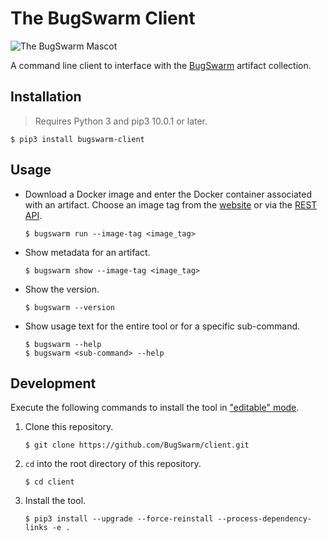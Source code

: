 # The BugSwarm Client

![The BugSwarm Mascot](https://cloud.githubusercontent.com/assets/8139148/24324903/1101b9a2-114c-11e7-9340-316022ef57d5.png)

A command line client to interface with the [BugSwarm](https://bugswarm.github.io) artifact collection.

## Installation
> Requires Python 3 and pip3 10.0.1 or later.
```
$ pip3 install bugswarm-client
```

## Usage
- Download a Docker image and enter the Docker container associated with an artifact. Choose an image tag from the [website](http://bugswarm.org/artifact-browser) or via the [REST API](https://github.com/BugSwarm/database#api-endpoints).
    ```
    $ bugswarm run --image-tag <image_tag>
    ```
- Show metadata for an artifact.
    ```
    $ bugswarm show --image-tag <image_tag>
    ```
- Show the version.
    ```
    $ bugswarm --version
    ```
- Show usage text for the entire tool or for a specific sub-command.
    ```
    $ bugswarm --help
    $ bugswarm <sub-command> --help
    ```

## Development
Execute the following commands to install the tool in ["editable" mode](https://pip.pypa.io/en/stable/reference/pip_install/#editable-installs).
1. Clone this repository.
    ```
    $ git clone https://github.com/BugSwarm/client.git
    ```
1. `cd` into the root directory of this repository.
    ```
    $ cd client
    ```
1. Install the tool.
    ```
    $ pip3 install --upgrade --force-reinstall --process-dependency-links -e .
    ```
